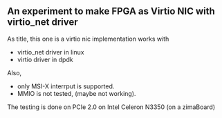 
## An experiment to make FPGA as Virtio NIC with virtio_net driver

As title, this one is a virtio nic implementation works with
- virtio_net driver in linux
- virtio driver in dpdk

Also,
- only MSI-X interrput is supported.
- MMIO is not tested, (maybe not working).

The testing is done on PCIe 2.0 on Intel Celeron N3350 (on a zimaBoard)

